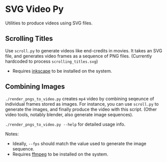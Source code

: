 # SVG Video Py

Utilities to produce videos using SVG files.

## Scrolling Titles
    
Use `scroll.py` to generate videos like end-credits in movies. It takes an SVG file, and generates video frames as a sequence of PNG files. (Currently hardcoded to process `scrolling_titles.svg`)

* Requires [inkscape](https://inkscape.org) to be installed on the system.

## Combining Images

`./render_pngs_to_video.py` creates `mp4` video by combining seqeunce of individual frames stored as images. For instance,
you can use `scroll.py` to generate the images, and finally produce the video with this script. (Other video tools, notably blender, also generate image sequences).

`./render_pngs_to_video.py --help` for detailed usage info.

Notes:

* Ideally, `--fps` should match the value used to generate the image sequence.
* Requires [ffmpeg](https://ffmpeg.org) to be installed on the system.
